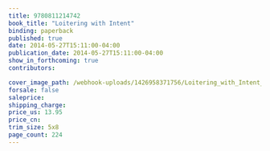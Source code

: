 ```yaml
---
title: 9780811214742
book_title: "Loitering with Intent"
binding: paperback
published: true
date: 2014-05-27T15:11:00-04:00
publication_date: 2014-05-27T15:11:00-04:00
show_in_forthcoming: true
contributors:

cover_image_path: /webhook-uploads/1426958371756/Loitering_with_Intent_1.jpg
forsale: false
saleprice:
shipping_charge:
price_us: 13.95
price_cn:
trim_size: 5x8
page_count: 224
---
```


